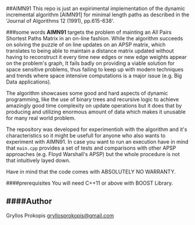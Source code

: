 ##AIMN91
This repo is just an expirimental implementation of the dynamic incremental algorithm [AIMN91] for minimal length paths as described in the 'Journal of Algorithms 12 (1991), pp.615-638'.

###some words
__AIMN91__ targets the problem of mainting an All Pairs Shortest Paths Matrix in an on-line fashion. While the algorithm succeeds on solving the puzzle of on line updates on an APSP matrix, which translates to being able to maintain a distance matrix updated without having to reconstruct it every time new edges or new edge weights appear on the problem's graph, It fails badly on providing a viable solution for space sensitive problems, thus failing to keep up with modern techniques and trends where space intensive computations is a major issue (e.g. Big Data applications).

The algorithm showcases some good and hard aspects of dynamic programming, like the use of binary trees and recursive logic to achieve amazingly good time complexity on update operations but it does that by producing and utilizing enormous amount of data which makes it unusable for many real world problem.

The repository was developed for experimentioh with the algorithm and it's characteristics so it might be usefull for anyone who also wants to experiment with AIMN91. In case you want to run an execution have in mind that `main.cpp` provides a set of tests and comparisons with other APSP approaches (e.g. Floyd Warshall's APSP) but the whole procedure is not that intuitively layed down.

Have in mind that the code comes with ABSOLUTELY NO WARRANTY.

####prerequisites
You will need C++11 or above with BOOST Library.

####Author
-------
Gryllos Prokopis gryllosprokopis@gmail.com
